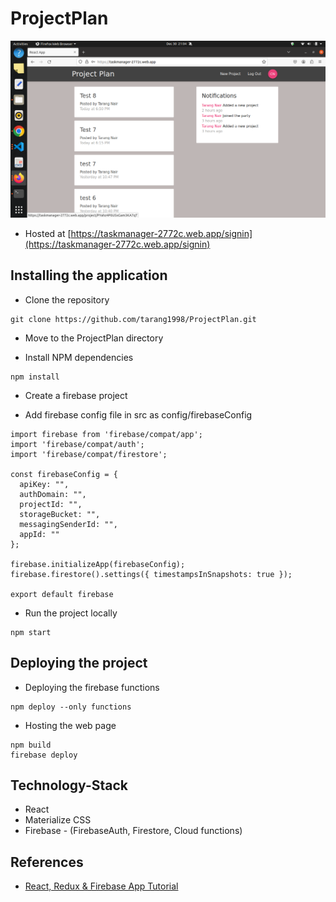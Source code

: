 # ProjectPlan

![/](/projectPlan.png)

- Hosted at [https://taskmanager-2772c.web.app/signin](https://taskmanager-2772c.web.app/signin)

## Installing the application

- Clone the repository
```
git clone https://github.com/tarang1998/ProjectPlan.git
```
- Move to the ProjectPlan directory

- Install NPM dependencies 
```
npm install
```

- Create a firebase project 

- Add firebase config file in src as config/firebaseConfig
```
import firebase from 'firebase/compat/app';
import 'firebase/compat/auth';
import 'firebase/compat/firestore';

const firebaseConfig = {
  apiKey: "",
  authDomain: "",
  projectId: "",
  storageBucket: "",
  messagingSenderId: "",
  appId: ""
};

firebase.initializeApp(firebaseConfig);
firebase.firestore().settings({ timestampsInSnapshots: true });

export default firebase 
```

- Run the project locally 
```
npm start
```

## Deploying the project

- Deploying the firebase functions 
```
npm deploy --only functions
```

- Hosting the web page
```
npm build 
firebase deploy
```


## Technology-Stack 

- React
- Materialize CSS 
- Firebase - (FirebaseAuth, Firestore, Cloud functions)

## References 

- [React, Redux & Firebase App Tutorial](https://www.youtube.com/watch?v=Oi4v5uxTY5o&list=PL4cUxeGkcC9iWstfXntcj8f-dFZ4UtlN3&index=1)